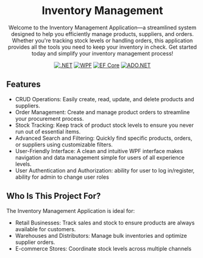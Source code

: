 <div align="center">
  <h1>Inventory Management</h1>
</div>
<div align="center">
  <p>
  Welcome to the Inventory Management Application—a streamlined system designed to help you efficiently manage products, suppliers, and orders. Whether you're tracking stock levels or handling orders, this application provides all the tools you need to keep your inventory in check. Get started today and simplify your inventory management process! 
  </p>
  
  <a href="">![ .NET](https://img.shields.io/badge/.NET-8-blue?style=flat)</a>
  <a href="">![WPF](https://img.shields.io/badge/WPF-7-blueviolet?style=flat)</a>
  <a href="">![EF Core](https://img.shields.io/badge/EF%20Core-8-green?style=flat)</a>
  <a href="">![ADO.NET](https://img.shields.io/badge/ADO.NET-8-orange?style=flat)</a>

</div>

## Features

- CRUD Operations: Easily create, read, update, and delete products and suppliers.
- Order Management: Create and manage product orders to streamline your procurement process.
- Stock Tracking: Keep track of product stock levels to ensure you never run out of essential items.
- Advanced Search and Filtering: Quickly find specific products, orders, or suppliers using customizable filters.
- User-Friendly Interface: A clean and intuitive WPF interface makes navigation and data management simple for users of all experience levels.
- User Authentication and Authorization: ability for user to log in/register, ability for admin to change user roles

## Who Is This Project For?

The Inventory Management Application is ideal for:
 - Retail Businesses: Track sales and stock to ensure products are always available for customers.
 - Warehouses and Distributors: Manage bulk inventories and optimize supplier orders.
 - E-commerce Stores: Coordinate stock levels across multiple channels
